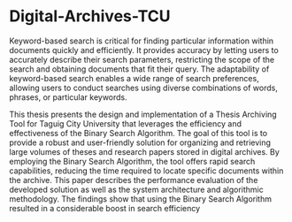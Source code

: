 # Digital-Archives-TCU

  Keyword-based search is critical for finding particular information within documents quickly and efficiently. It provides accuracy by letting users to accurately describe their search parameters, restricting the scope of the search and obtaining documents that fit their query. The adaptability of keyword-based search enables a wide range of search preferences, allowing users to conduct searches using diverse combinations of words, phrases, or particular keywords.

  This thesis presents the design and implementation of a Thesis Archiving Tool for Taguig City University that leverages the efficiency and effectiveness of the Binary Search Algorithm. The goal of this tool is to provide a robust and user-friendly solution for organizing and retrieving large volumes of theses and research papers stored in digital archives. By employing the Binary Search Algorithm, the tool offers rapid search capabilities, reducing the time required to locate specific documents within the archive. This paper describes the performance evaluation of the developed solution as well as the system architecture and algorithmic methodology. The findings show that using the Binary Search Algorithm resulted in a considerable boost in search efficiency
